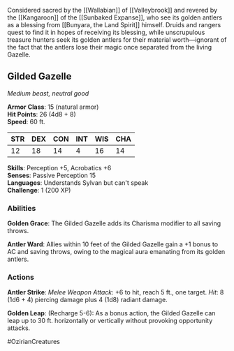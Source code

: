 Considered sacred by the [[Wallabian]] of [[Valleybrook]] and revered by the [[Kangaroon]] of the [[Sunbaked Expanse]], who see its golden antlers as a blessing from [[Bunyara, the Land Spirit]] himself. Druids and rangers quest to find it in hopes of receiving its blessing, while unscrupulous treasure hunters seek its golden antlers for their material worth—ignorant of the fact that the antlers lose their magic once separated from the living Gazelle.

## Gilded Gazelle

_Medium beast, neutral good_

**Armor Class**: 15 (natural armor)  
**Hit Points**: 26 (4d8 + 8)  
**Speed**: 60 ft.

|STR|DEX|CON|INT|WIS|CHA|
|---|---|---|---|---|---|
|12|18|14|4|16|14|

**Skills**: Perception +5, Acrobatics +6  
**Senses**: Passive Perception 15  
**Languages**: Understands Sylvan but can't speak  
**Challenge**: 1 (200 XP)

### Abilities

**Golden Grace**: The Gilded Gazelle adds its Charisma modifier to all saving throws.

**Antler Ward**: Allies within 10 feet of the Gilded Gazelle gain a +1 bonus to AC and saving throws, owing to the magical aura emanating from its golden antlers.

### Actions

**Antler Strike**: _Melee Weapon Attack_: +6 to hit, reach 5 ft., one target. _Hit_: 8 (1d6 + 4) piercing damage plus 4 (1d8) radiant damage.

**Golden Leap**: (Recharge 5-6): As a bonus action, the Gilded Gazelle can leap up to 30 ft. horizontally or vertically without provoking opportunity attacks.

#OzirianCreatures 